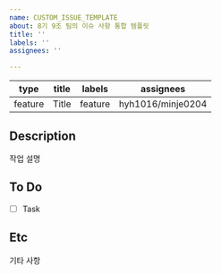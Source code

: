 ```yaml
---
name: CUSTOM_ISSUE_TEMPLATE
about: 8기 9조 팀의 이슈 사항 통합 템플릿
title: ''
labels: ''
assignees: ''

---
```


| type | title | labels | assignees |
| :--: | :---: | :----: | :-------: |
| feature | Title | feature | hyh1016/minje0204 |

## Description

작업 설명

## To Do

- [ ] Task

## Etc

기타 사항
